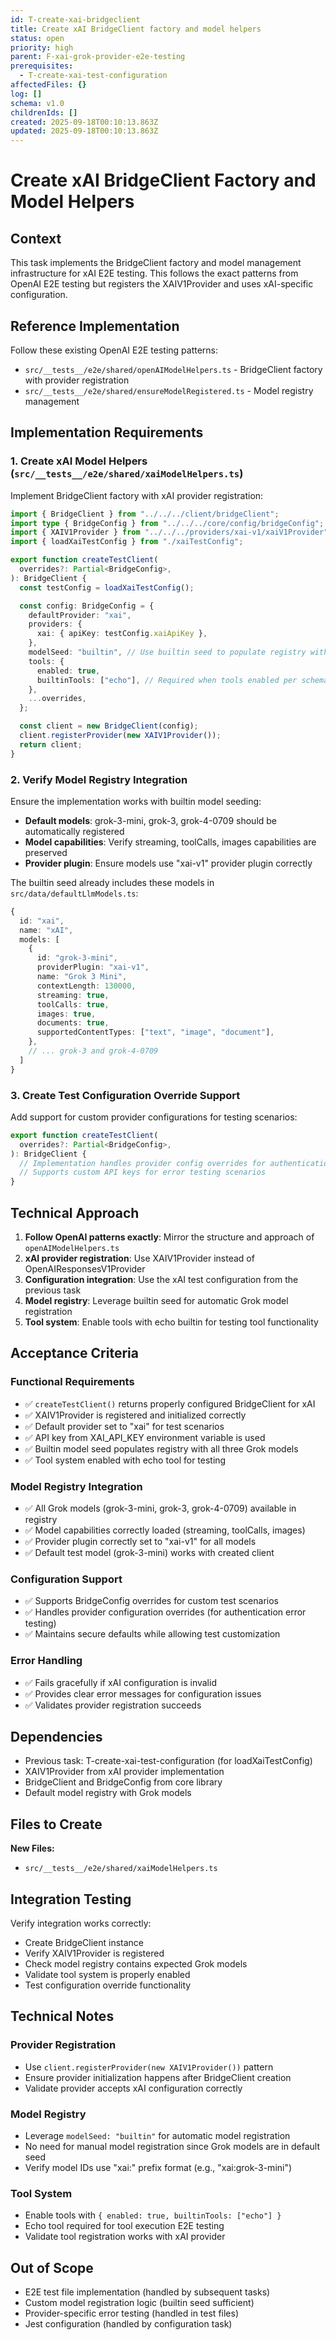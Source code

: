 ```yaml
---
id: T-create-xai-bridgeclient
title: Create xAI BridgeClient factory and model helpers
status: open
priority: high
parent: F-xai-grok-provider-e2e-testing
prerequisites:
  - T-create-xai-test-configuration
affectedFiles: {}
log: []
schema: v1.0
childrenIds: []
created: 2025-09-18T00:10:13.863Z
updated: 2025-09-18T00:10:13.863Z
---
```


# Create xAI BridgeClient Factory and Model Helpers

## Context

This task implements the BridgeClient factory and model management infrastructure for xAI E2E testing. This follows the exact patterns from OpenAI E2E testing but registers the XAIV1Provider and uses xAI-specific configuration.

## Reference Implementation

Follow these existing OpenAI E2E testing patterns:

- `src/__tests__/e2e/shared/openAIModelHelpers.ts` - BridgeClient factory with provider registration
- `src/__tests__/e2e/shared/ensureModelRegistered.ts` - Model registry management

## Implementation Requirements

### 1. Create xAI Model Helpers (`src/__tests__/e2e/shared/xaiModelHelpers.ts`)

Implement BridgeClient factory with xAI provider registration:

```typescript
import { BridgeClient } from "../../../client/bridgeClient";
import type { BridgeConfig } from "../../../core/config/bridgeConfig";
import { XAIV1Provider } from "../../../providers/xai-v1/xaiV1Provider";
import { loadXaiTestConfig } from "./xaiTestConfig";

export function createTestClient(
  overrides?: Partial<BridgeConfig>,
): BridgeClient {
  const testConfig = loadXaiTestConfig();

  const config: BridgeConfig = {
    defaultProvider: "xai",
    providers: {
      xai: { apiKey: testConfig.xaiApiKey },
    },
    modelSeed: "builtin", // Use builtin seed to populate registry with Grok models
    tools: {
      enabled: true,
      builtinTools: ["echo"], // Required when tools enabled per schema
    },
    ...overrides,
  };

  const client = new BridgeClient(config);
  client.registerProvider(new XAIV1Provider());
  return client;
}
```

### 2. Verify Model Registry Integration

Ensure the implementation works with builtin model seeding:

- **Default models**: grok-3-mini, grok-3, grok-4-0709 should be automatically registered
- **Model capabilities**: Verify streaming, toolCalls, images capabilities are preserved
- **Provider plugin**: Ensure models use "xai-v1" provider plugin correctly

The builtin seed already includes these models in `src/data/defaultLlmModels.ts`:

```typescript
{
  id: "xai",
  name: "xAI",
  models: [
    {
      id: "grok-3-mini",
      providerPlugin: "xai-v1",
      name: "Grok 3 Mini",
      contextLength: 130000,
      streaming: true,
      toolCalls: true,
      images: true,
      documents: true,
      supportedContentTypes: ["text", "image", "document"],
    },
    // ... grok-3 and grok-4-0709
  ]
}
```

### 3. Create Test Configuration Override Support

Add support for custom provider configurations for testing scenarios:

```typescript
export function createTestClient(
  overrides?: Partial<BridgeConfig>,
): BridgeClient {
  // Implementation handles provider config overrides for authentication testing
  // Supports custom API keys for error testing scenarios
}
```

## Technical Approach

1. **Follow OpenAI patterns exactly**: Mirror the structure and approach of `openAIModelHelpers.ts`
2. **xAI provider registration**: Use XAIV1Provider instead of OpenAIResponsesV1Provider
3. **Configuration integration**: Use the xAI test configuration from the previous task
4. **Model registry**: Leverage builtin seed for automatic Grok model registration
5. **Tool system**: Enable tools with echo builtin for testing tool functionality

## Acceptance Criteria

### Functional Requirements

- ✅ `createTestClient()` returns properly configured BridgeClient for xAI
- ✅ XAIV1Provider is registered and initialized correctly
- ✅ Default provider set to "xai" for test scenarios
- ✅ API key from XAI_API_KEY environment variable is used
- ✅ Builtin model seed populates registry with all three Grok models
- ✅ Tool system enabled with echo tool for testing

### Model Registry Integration

- ✅ All Grok models (grok-3-mini, grok-3, grok-4-0709) available in registry
- ✅ Model capabilities correctly loaded (streaming, toolCalls, images)
- ✅ Provider plugin correctly set to "xai-v1" for all models
- ✅ Default test model (grok-3-mini) works with created client

### Configuration Support

- ✅ Supports BridgeConfig overrides for custom test scenarios
- ✅ Handles provider configuration overrides (for authentication error testing)
- ✅ Maintains secure defaults while allowing test customization

### Error Handling

- ✅ Fails gracefully if xAI configuration is invalid
- ✅ Provides clear error messages for configuration issues
- ✅ Validates provider registration succeeds

## Dependencies

- Previous task: T-create-xai-test-configuration (for loadXaiTestConfig)
- XAIV1Provider from xAI provider implementation
- BridgeClient and BridgeConfig from core library
- Default model registry with Grok models

## Files to Create

**New Files:**

- `src/__tests__/e2e/shared/xaiModelHelpers.ts`

## Integration Testing

Verify integration works correctly:

- Create BridgeClient instance
- Verify XAIV1Provider is registered
- Check model registry contains expected Grok models
- Validate tool system is properly enabled
- Test configuration override functionality

## Technical Notes

### Provider Registration

- Use `client.registerProvider(new XAIV1Provider())` pattern
- Ensure provider initialization happens after BridgeClient creation
- Validate provider accepts xAI configuration correctly

### Model Registry

- Leverage `modelSeed: "builtin"` for automatic model registration
- No need for manual model registration since Grok models are in default seed
- Verify model IDs use "xai:" prefix format (e.g., "xai:grok-3-mini")

### Tool System

- Enable tools with `{ enabled: true, builtinTools: ["echo"] }`
- Echo tool required for tool execution E2E testing
- Validate tool registration works with xAI provider

## Out of Scope

- E2E test file implementation (handled by subsequent tasks)
- Custom model registration logic (builtin seed sufficient)
- Provider-specific error testing (handled in test files)
- Jest configuration (handled by configuration task)
